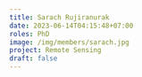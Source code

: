 ```yaml
---
title: Sarach Rujiranurak
date: 2023-06-14T04:15:48+07:00
roles: PhD
image: /img/members/sarach.jpg
project: Remote Sensing
draft: false
---
```


